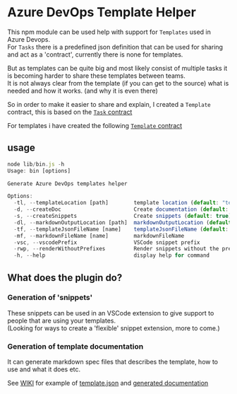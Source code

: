 # Azure DevOps Template Helper

This npm module can be used help with support for `Templates` used in Azure Devops.  
For `Tasks` there is a predefined json definition that can be used for sharing and act as a 'contract', currently there is none for templates.  

But as templates can be quite big and most likely consist of multiple tasks it is becoming harder to share these templates between teams.  
It is not always clear from the template (if you can get to the source) what is needed and how it works. (and why it is even there)  

So in order to make it easier to share and explain, I created a `Template` contract, this is based on the [`Task` contract](https://raw.githubusercontent.com/Microsoft/azure-pipelines-task-lib/master/tasks.schema.json)  

For templates i have created the following [`Template` contract](https://raw.githubusercontent.com/hvdb/ado-template-helper/master/template.schema.json)  


## usage

```javascript
node lib/bin.js -h
Usage: bin [options]

Generate Azure DevOps templates helper

Options:
  -tl, --templateLocation [path]        template location (default: "templates")
  -d, --createDoc                       Create documentation (default: true)
  -s, --createSnippets                  Create snippets (default: true)
  -dl, --markdownOutputLocation [path]  markdownOutputLocation (default: "docs")
  -tf, --templateJsonFileName [name]    templateJsonFileName (default: "template.json")
  -mf, --markdownFileName [name]        markdownFileName
  -vsc, --vscodePrefix                  VSCode snippet prefix
  -rwp, --renderWithoutPrefixes         Render snippets without the prefixes needed for vscode plugin
  -h, --help                            display help for command
```



## What does the plugin do?

### Generation of 'snippets'

These snippets can be used in an VSCode extension to give support to people that are using your templates.  
(Looking for ways to create a 'flexible' snippet extension, more to come.)  

### Generation of template documentation

It can generate markdown spec files that describes the template, how to use and what it does etc.  


See [WIKI](https://github.com/hvdb/ado-template-helper/wiki) for example of [template.json](https://github.com/hvdb/ado-template-helper/wiki/Example-template.json) and [generated documentation](https://github.com/hvdb/ado-template-helper/wiki/Documentation-example)
